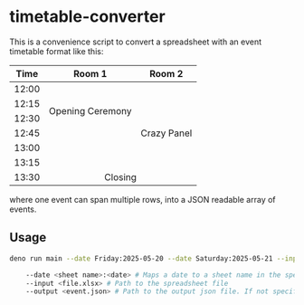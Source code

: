 # timetable-converter

This is a convenience script to convert a spreadsheet with an event timetable format like this:

<table style="text-align: center; width: 100%">
    <thead>
        <tr>
            <th>Time</th>
            <th>Room 1</th>
            <th>Room 2</th>
        </tr>
    </thead>
    <tbody>
        <tr>
            <td>12:00</td>
            <td rowspan=4>Opening Ceremony</td>
            <td></td>
        </tr>
        <tr>
            <td>12:15</td>
            <td></td>
        </tr>
        <tr>
            <td>12:30</td>
            <td rowspan=3>Crazy Panel</td>
        </tr>
        <tr>
            <td>12:45</td>
        </tr>
        <tr>
            <td>13:00</td>
            <td></td>
        </tr>
        <tr>
            <td>13:15</td>
            <td></td>
            <td></td>
        </tr>
        <tr>
            <td>13:30</td>
            <td colspan=2>Closing</td>
        </tr>
    </tbody>
</table>

where one event can span multiple rows, into a JSON readable array of events.

## Usage

```sh
deno run main --date Friday:2025-05-20 --date Saturday:2025-05-21 --input file.xlsx [--output events.json]

    --date <sheet name>:<date> # Maps a date to a sheet name in the specified workfile. Multiple allowed. Not mentioned sheets will be ignored.
    --input <file.xlsx> # Path to the spreadsheet file
    --output <event.json> # Path to the output json file. If not specified, outputs json to stdout.
```
